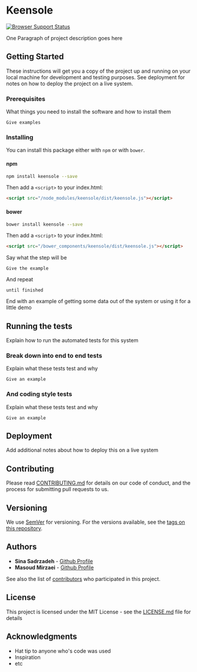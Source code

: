 # Keensole
[![Browser Support Status](https://badges.herokuapp.com/browsers?googlechrome=%5E27&firefox=%5E31&iexplore=%5E9)](https://badges.herokuapp.com/browsers?googlechrome=%5E27&firefox=%5E31&iexplore=%5E9)

One Paragraph of project description goes here

## Getting Started

These instructions will get you a copy of the project up and running on your local machine for development and testing purposes. See deployment for notes on how to deploy the project on a live system.

### Prerequisites

What things you need to install the software and how to install them

```
Give examples
```

### Installing

You can install this package either with `npm` or with `bower`.

#### npm
```bash
npm install keensole --save
```
Then add a `<script>` to your index.html:
```html
<script src="/node_modules/keensole/dist/keensole.js"></script>
```

#### bower
```bash
bower install keensole --save
```
Then add a `<script>` to your index.html:
```html
<script src="/bower_components/keensole/dist/keensole.js"></script>
```

Say what the step will be

```
Give the example
```

And repeat

```
until finished
```

End with an example of getting some data out of the system or using it for a little demo

## Running the tests

Explain how to run the automated tests for this system

### Break down into end to end tests

Explain what these tests test and why

```
Give an example
```

### And coding style tests

Explain what these tests test and why

```
Give an example
```

## Deployment

Add additional notes about how to deploy this on a live system

## Contributing

Please read [CONTRIBUTING.md](https://gist.github.com/PurpleBooth/b24679402957c63ec426) for details on our code of conduct, and the process for submitting pull requests to us.

## Versioning

We use [SemVer](http://semver.org/) for versioning. For the versions available, see the [tags on this repository](https://github.com/your/project/tags). 

## Authors

* **Sina Sadrzadeh** - [Github Profile](https://github.com/sadrzadehsina)
* **Masoud Mirzaei** - [Github Profile](https://github.com/mamos98)


See also the list of [contributors](https://github.com/your/project/contributors) who participated in this project.

## License

This project is licensed under the MIT License - see the [LICENSE.md](LICENSE.md) file for details

## Acknowledgments

* Hat tip to anyone who's code was used
* Inspiration
* etc

